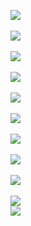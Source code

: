 ![](http://geekresearchlab.net/coursera/neuro/spik-3.jpg)<br><br>
![](http://geekresearchlab.net/coursera/neuro/spik-3-1.jpg)<br><br>
![](http://geekresearchlab.net/coursera/neuro/spik-3-2.jpg)<br><br>
![](http://geekresearchlab.net/coursera/neuro/spik-3-3.jpg)<br><br>
![](http://geekresearchlab.net/coursera/neuro/spik-4.jpg)<br><br>
![](http://geekresearchlab.net/coursera/neuro/spik-5.jpg)<br><br>
![](http://geekresearchlab.net/coursera/neuro/spik-5-1.jpg)<br><br>
![](http://geekresearchlab.net/coursera/neuro/spik-6.jpg)<br><br>
![](http://geekresearchlab.net/coursera/neuro/spik-7.jpg)<br><br>
![](http://geekresearchlab.net/coursera/neuro/spik-8.jpg)<br>
![](http://geekresearchlab.net/coursera/neuro/spik-8-1.jpg)<br>

